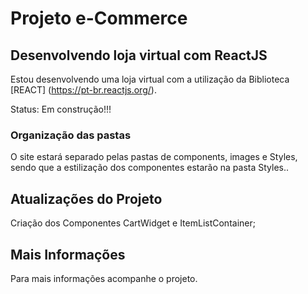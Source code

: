 # Projeto e-Commerce

## Desenvolvendo loja virtual com ReactJS

Estou desenvolvendo uma loja virtual com a utilização da Biblioteca [REACT] (https://pt-br.reactjs.org/).

Status: Em construção!!!

### Organização das pastas

O site estará separado pelas pastas de components, images e Styles, sendo que a estilização dos componentes estarão na pasta Styles..

## Atualizações do Projeto

Criação dos Componentes CartWidget e ItemListContainer;

## Mais Informações
Para mais informações acompanhe o projeto.